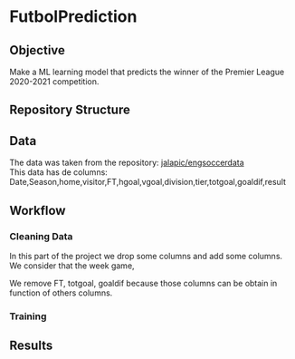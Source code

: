 # FutbolPrediction

## Objective 

Make a ML learning model that predicts the winner of the Premier League 2020-2021 competition.

## Repository Structure

## Data

The data was taken from the repository: [jalapic/engsoccerdata](https://github.com/jalapic/engsoccerdata)  
This data has de columns: Date,Season,home,visitor,FT,hgoal,vgoal,division,tier,totgoal,goaldif,result

## Workflow

### Cleaning Data
In this part of the project we drop some columns and add some columns. We consider that the week game,  

We remove FT, totgoal, goaldif because those columns can be obtain in function of others columns.

### Training

## Results
